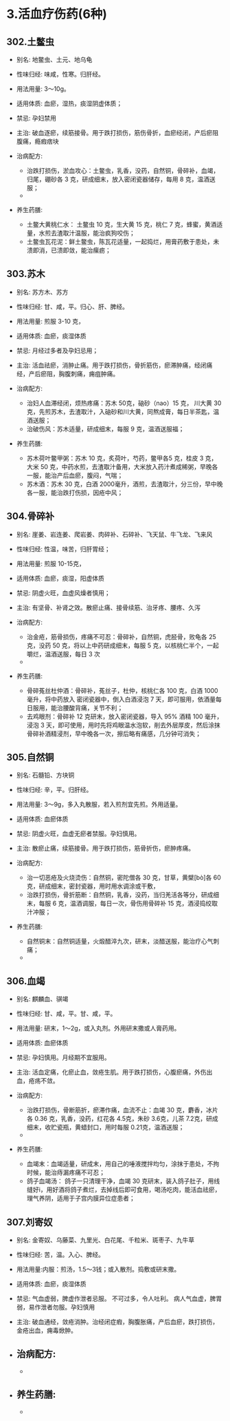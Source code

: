 # 3.活血疗伤药(6种)



## 302.土鳖虫

- 别名: 地鳖虫、土元、地乌龟
- 性味归经: 味咸，性寒。归肝经。　
- 用法用量: 3～10g。
- 适用体质: 血瘀，湿热，痰湿阴虚体质；
- 禁忌: 孕妇禁用

- 主治: 破血逐瘀，续筋接骨。用于跌打损伤，筋伤骨折，血瘀经闭，产后瘀阻腹痛，瘾瘕痞块
- 治病配方: 
  - 治跌打损伤，淤血攻心：土鳖虫，乳香，没药，自然铜，骨碎补，血竭，归尾，硼砂各 3 克，研成细末，放入密闭瓷器储存，每用 8 克，温酒送服；
  - 
  
- 养生药膳: 
  - 土鳖大黄桃仁水： 土鳖虫 10 克，生大黄 15 克，桃仁 7 克，蜂蜜，黄酒适量，水煎去渣取汁温服，能治疯狗咬伤；
  - 土鳖虫瓦花泥：鲜土鳖虫，陈瓦花适量，一起捣烂，用膏药敷于患处，未溃即消，已溃即敛，能治瘰疬；



## 303.苏木

- 别名: 苏方木、苏方
- 性味归经: 甘、咸，平。归心、肝、脾经。
- 用法用量: 煎服 3-10 克，
- 适用体质: 血瘀，痰湿体质
- 禁忌: 月经过多者及孕妇忌用；

- 主治: 活血祛瘀，消肿止痛。用于跌打损伤，骨折筋伤，瘀滞肿痛，经闭痛经，产后瘀阻，胸腹刺痛，痈疽肿痛。
- 治病配方: 
  - 治妇人血滞经闭，烦热疼痛：苏木 50克，硇砂（nao）15 克， 川大黄 30 克，先煎苏木，去渣取汁，入硇砂和川大黄，同熬成膏，每日半茶匙，温酒送服；
  - 治破伤风：苏木适量，研成细末，每服 9 克，温酒送服福；
  
- 养生药膳: 
  - 苏木荷叶鳖甲粥：苏木 10 克，炙荷叶，芍药，鳖甲各5 克，桂皮 3 克，大米 50 克，中药水煎，去渣取汁备用，大米放入药汁煮成稀粥，早晚各一服，能治产后血瘀，腹闷，气喘；
  - 苏木酒：苏木 30 克，白酒 2000毫升，酒煎，去渣取汁，分三份，早中晚各一服，能治跌打伤损，因疮中风；


## 304.骨碎补

- 别名: 崖姜、岩连姜、爬岩姜、肉碎补、石碎补、飞天鼠、牛飞龙、飞来风
- 性味归经: 性温，味苦，归肝胃经；
- 用法用量: 煎服 10-15克，
- 适用体质: 血瘀，痰湿，阳虚体质
- 禁忌: 阴虚火旺，血虚风燥者慎用；

- 主治: 有坚骨、补肾之效。散瘀止痛、接骨续筋、治牙疼、腰疼、久泻
- 治病配方: 
  - 治金疮，筋骨损伤，疼痛不可忍：骨碎补，自然铜，虎胫骨，败龟各 25 克，没药 50 克，将以上中药研成细末，每服 5 克，以核桃仁半个，一起嚼烂，温酒送服，每日 3 次
  - 
  
- 养生药膳: 
  - 骨碎菟丝杜仲酒：骨碎补，菟丝子，杜仲，核桃仁各 100 克，白酒 1000毫升，将中药放入 密闭瓷器中，倒入白酒浸泡 7 天，即可服用，依酒量每日服用，能治腰酸背痛，关节不利；
  - 去鸡眼剂：骨碎补 12 克研末，放入密闭瓷器，导入 95% 酒精 100 毫升，浸泡 3 天，即可使用，用时先将鸡眼温水泡软，削去外层厚皮，然后涂抹骨碎补酒精浸剂，早中晚各一次，擦后略有痛感，几分钟可消失；


## 305.自然铜

- 别名: 石髓铅、方块铜
- 性味归经: 辛，平。归肝经。
- 用法用量: 3～9g，多入丸散服，若入煎剂宜先煎。外用适量。
- 适用体质: 血瘀体质
- 禁忌: 阴虚火旺，血虚无瘀者禁服。孕妇慎用。

- 主治: 散瘀止痛，续筋接骨。用于跌打损伤，筋骨折伤，瘀肿疼痛。
- 治病配方: 
  - 治一切恶疮及火烧烫伤：自然铜，密陀僧各 30 克，甘草，黄檗[bò]各 60 克，研成细末，密封瓷器，用时用水调涂或干敷，
  - 治跌打损伤，骨折筋断：自然铜，乳香，没药，当归羌活各等分，研成细末，每服 6 克，温酒调服，每日一次，骨伤用骨碎补 15 克，酒浸捣绞取汁冲服；
  
- 养生药膳: 
  - 自然铜末：自然铜适量，火煅醋淬九次，研末，淡醋送服，能治疗心气刺痛；
  -


## 306.血竭
- 别名: 麒麟血、骐竭
- 性味归经: 甘、咸，平。甘、咸，平。
- 用法用量: 研末，1～2g，或入丸剂。外用研末撒或人膏药用。
- 适用体质: 血瘀体质
- 禁忌: 孕妇慎用。月经期不宜服用。

- 主治: 活血定痛，化瘀止血，敛疮生肌。用于跌打损伤，心腹瘀痛，外伤出血，疮疡不敛。
- 治病配方: 
  - 治跌打损伤，骨断筋折，瘀滞作痛，血流不止：血竭 30 克，麝香，冰片各 0.36 克，乳香，没药，红花各 4.5克，朱砂 3.6克，儿茶 7.2克，研成细末，收贮瓷瓶，黄蜡封口，用时每服 0.21克，温酒送服；
  - 
  
- 养生药膳: 
  - 血竭末：血竭适量，研成末，用自己的唾液搅拌均匀，涂抹于患处，不拘时候，能治痔漏疼痛不可忍；
  - 鸽子血竭汤： 鸽子一只清理干净，血竭 30 克研末，装入鸽子肚子，用线缝好i，用好酒将鸽子煮烂，去掉线后即可食用，喝汤吃肉，能活血祛瘀，理气养阴，适用于子宫内膜异位症患者；



## 307.刘寄奴

- 别名: 金寄奴、乌藤菜、九里光、白花尾、千粒米、斑枣子、九牛草
- 性味归经: 苦，温。入心、脾经。
- 用法用量:内服：煎汤，1.5～3钱；或入散剂。捣敷或研末撒。
- 适用体质: 血瘀，痰湿体质
- 禁忌: 气血虚弱，脾虚作泄者忌服。 不可过多，令人吐利。 病人气血虚，脾胃弱，易作泄者勿服。孕妇慎用

- 主治: 破血通经，敛疮消肿。治经闭症瘕，胸腹胀痛，产后血瘀，跌打损伤，金疮出血，痈毒焮肿。
- 治病配方: 
  - 
  - 
  
- 养生药膳: 
  -
  -




